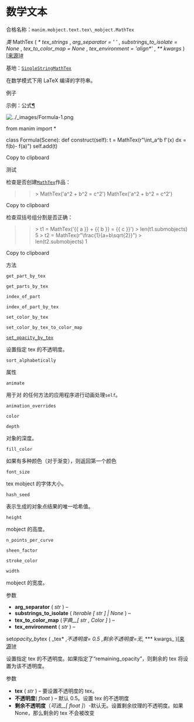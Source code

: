 # 数学文本

合格名称：`manim.mobject.text.tex\_mobject.MathTex`

_类_ MathTex ( _\* tex_strings_ , _arg_separator = ' '_ , _substrings_to_isolate = None_ , _tex_to_color_map = None_ , _tex_environment = 'align\*'_ , _\*\* kwargs_ )[\[来源\]](../_modules/manim/mobject/text/tex_mobject.html#MathTex)[#](#manim.mobject.text.tex_mobject.MathTex "此定义的固定链接")

基地：[`SingleStringMathTex`](manim.mobject.text.tex_mobject.SingleStringMathTex.html#manim.mobject.text.tex_mobject.SingleStringMathTex "manim.mobject.text.tex_mobject.SingleStringMathTex")

在数学模式下用 LaTeX 编译的字符串。

例子

示例：公式[¶](#formula)

![../_images/Formula-1.png](../_images/Formula-1.png)

from manim import \*

class Formula(Scene):
def construct(self):
t = MathTex(r"\\int_a^b f'(x) dx = f(b)- f(a)")
self.add(t)

Copy to clipboard

测试

检查是否创建[`MathTex`](#manim.mobject.text.tex_mobject.MathTex "manim.mobject.text.tex_mobject.MathTex")作品：

> > \> MathTex('a^2 + b^2 = c^2')
> > MathTex('a^2 + b^2 = c^2')

Copy to clipboard

检查双括号组分割是否正确：

> > \> t1 = MathTex('{{ a }} + {{ b }} = {{ c }}')
> > \> len(t1.submobjects)
> > 5
> > \> t2 = MathTex(r"\\frac{1}{a+b\\sqrt{2}}")
> > \> len(t2.submobjects)
> > 1

Copy to clipboard

方法

`get_part_by_tex`

`get_parts_by_tex`

`index_of_part`

`index_of_part_by_tex`

`set_color_by_tex`

`set_color_by_tex_to_color_map`

[`set_opacity_by_tex`](#manim.mobject.text.tex_mobject.MathTex.set_opacity_by_tex "manim.mobject.text.tex_mobject.MathTex.set_opacity_by_tex")

设置指定 tex 的不透明度。

`sort_alphabetically`

属性

`animate`

用于对 的任何方法的应用程序进行动画处理`self`。

`animation_overrides`

`color`

`depth`

对象的深度。

`fill_color`

如果有多种颜色（对于渐变），则返回第一个颜色

`font_size`

tex mobject 的字体大小。

`hash_seed`

表示生成的对象点结果的唯一哈希值。

`height`

mobject 的高度。

`n_points_per_curve`

`sheen_factor`

`stroke_color`

`width`

mobject 的宽度。

参数

- **arg_separator** ( _str_ ) –
- **substrings_to_isolate** ( _Iterable_ _\[_ _str_ _\]_ _|_ _None_ ) –
- **tex_to_color_map** (_字典\_\_\[_ _str_ _,_ _Color_ _\]_ ) –
- **tex_environment** ( _str_ ) –

set*opacity_by*tex ( \_tex* ,*不透明度= 0.5* ,*剩余不透明度=无*, *\*\* kwargs\_ )[\[来源\]](../_modules/manim/mobject/text/tex_mobject.html#MathTex.set_opacity_by_tex)[#](#manim.mobject.text.tex_mobject.MathTex.set_opacity_by_tex "此定义的固定链接")

设置指定 tex 的不透明度。如果指定了“remaining_opacity”，则剩余的 tex 将设置为该不透明度。

参数

- **tex** ( _str_ ) – 要设置不透明度的 tex。
- **不透明度**( _float_ ) – 默认 0.5。设置 tex 的不透明度
- **剩余不透明度**（_可选\_\_\[_ _float_ _\]_）-默认无。设置剩余纹理的不透明度。如果 None，那么剩余的 tex 不会被改变
